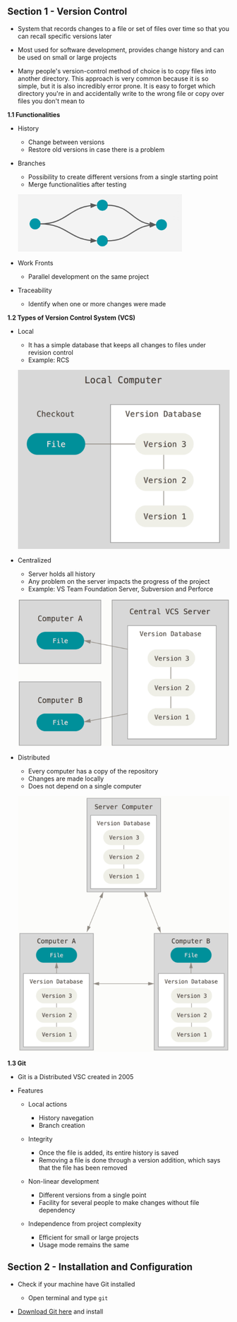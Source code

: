 ## Section 1 - Version Control

* System that records changes to a file or set of files over time so that you can recall specific versions later

* Most used for software development, provides change history and can be used on small or large projects

* Many people's version-control method of choice is to copy files into another directory. This approach is very common because it is so simple, but it is also incredibly error prone.
  It is easy to forget which directory you're in and accidentally write to the wrong file or copy over files you don't mean to

**1.1 Functionalities**

* History
  * Change between versions
  * Restore old versions in case there is a problem

* Branches
  * Possibility to create different versions from a single starting point
  * Merge functionalities after testing

  ![1.1](/images/branch.png)

* Work Fronts
  * Parallel development on the same project

* Traceability
  * Identify when one or more changes were made

**1.2 Types of Version Control System (VCS)**

* Local
  * It has a simple database that keeps all changes to files under revision control
  * Example: RCS
  
  ![1.2](/images/local.png)

* Centralized
  * Server holds all history
  * Any problem on the server impacts the progress of the project
  * Example: VS Team Foundation Server, Subversion and Perforce
  
  ![1.3](/images/centralized.png)

* Distributed
  * Every computer has a copy of the repository
  * Changes are made locally
  * Does not depend on a single computer
  
  ![1.4](/images/distributed.png)

**1.3 Git**

* Git is a Distributed VSC created in 2005

* Features
  * Local actions
    * History navegation
    * Branch creation
    
  * Integrity
    * Once the file is added, its entire history is saved
    * Removing a file is done through a version addition, which says that the file has been removed

  * Non-linear development
    * Different versions from a single point
    * Facility for several people to make changes without file dependency

  * Independence from project complexity
    * Efficient for small or large projects
    * Usage mode remains the same

## Section 2 - Installation and Configuration

* Check if your machine have Git installed
  * Open terminal and type ```git```

* [Download Git here](https://git-scm.com/) and install
